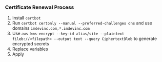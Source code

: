 ### Certificate Renewal Process
1. Install `certbot`
1. Run `certbot certonly --manual --preferred-challenges dns` and use domains `imdevinc.com,*.imdevinc.com`
1. Use `aws kms-encrypt --key-id alias/site --plaintext fileb://<filepath> --output text --query CiphertextBlob` to generate encrypted secrets
1. Replace variables
1. Apply